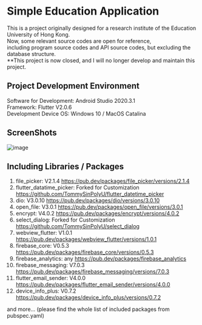 # Simple Education Application

This is a project originally designed for a research institute of the Education University of Hong Kong.\
Now, some relevant source codes are open for reference,\
including program source codes and API source codes, but excluding the database structure.\
**This project is now closed, and I will no longer develop and maintain this project.

## Project Development Environment

Software for Development: Android Studio 2020.3.1\
Framework: Flutter V2.0.6\
Development Device OS: Windows 10 / MacOS Catalina

## ScreenShots
![image]()
## Including Libraries / Packages
1. file_picker: V2.1.4
https://pub.dev/packages/file_picker/versions/2.1.4
2. flutter_datatime_picker: Forked for Customization
https://github.com/TommySinPolyU/flutter_datetime_picker
3. dio: V3.0.10
https://pub.dev/packages/dio/versions/3.0.10
4. open_file: V3.0.1
https://pub.dev/packages/open_file/versions/3.0.1
5. encrypt: V4.0.2
https://pub.dev/packages/encrypt/versions/4.0.2
6. select_dialog: Forked for Customization
https://github.com/TommySinPolyU/select_dialog
7. webview_flutter: V1.0.1
https://pub.dev/packages/webview_flutter/versions/1.0.1
8. firebase_core: V0.5.3
https://pub.dev/packages/firebase_core/versions/0.5.3
9. firebase_analytics: any
https://pub.dev/packages/firebase_analytics
10. firebase_messaging: V7.0.3
https://pub.dev/packages/firebase_messaging/versions/7.0.3
11. flutter_email_sender: V4.0.0
https://pub.dev/packages/flutter_email_sender/versions/4.0.0
12. device_info_plus: V0.7.2
https://pub.dev/packages/device_info_plus/versions/0.7.2

and more... (please find the whole list of included packages from pubspec.yaml)
